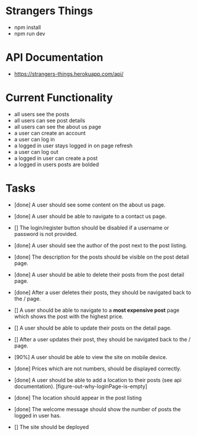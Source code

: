 # Strangers Things 

- npm install
- npm run dev

# API Documentation

- https://strangers-things.herokuapp.com/api/

# Current Functionality

- all users see the posts
- all users can see post details
- all users can see the about us page
- a user can create an account
- a user can log in
- a logged in user stays logged in on page refresh
- a user can log out
- a logged in user can create a post 
- a logged in users posts are bolded 

# Tasks

- [done] A user should see some content on the about us page.
- [done] A user should be able to navigate to a contact us page.
- [] The login/register button should be disabled if a username or password is not provided.
- [done] A user should see the author of the post next to the post listing.
- [done] The description for the posts should be visible on the post detail page.
- [done] A user should be able to delete their posts from the post detail page.
- [done] After a user deletes their posts, they should be navigated back to the / page.
- [] A user should be able to navigate to a **most expensive post** page which shows the post with the highest price.
- [] A user should be able to update their posts on the detail page. 
- [] After a user updates their post, they should be navigated back to the / page.
- [90%] A user should be able to view the site on mobile device.
- [done] Prices which are not numbers, should be displayed correctly.
- [done] A user should be able to add a location to their posts (see api documentation).
[figure-out-why-loginPage-is-empty]
- [done] The location should appear in the post listing
- [done] The welcome message should show the number of posts the logged in user has.

- [] The site should be deployed

